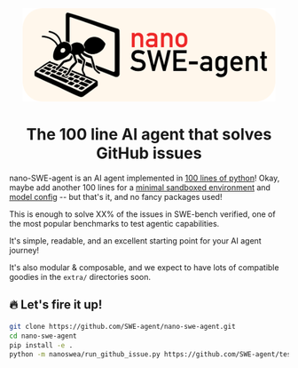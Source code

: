 <div align="center">

<img src="docs/assets/nano-swe-agent-banner.svg" alt="nano-swe-agent banner" style="height: 12em"/>
<h1>The 100 line AI agent that solves GitHub issues</h1>

</div>

nano-SWE-agent is an AI agent implemented in [100 lines of python](https://github.com/SWE-agent/nano-swe-agent/blob/main/nanoswea/agent.py)!
Okay, maybe add another 100 lines for a [minimal sandboxed environment](https://github.com/SWE-agent/nano-swe-agent/blob/main/nanoswea/env.py) 
and [model config](https://github.com/SWE-agent/nano-swe-agent/blob/main/nanoswea/model.py) -- but that's it, and no fancy packages used!

This is enough to solve XX% of the issues in SWE-bench verified, one of the most popular benchmarks to test agentic capabilities.

It's simple, readable, and an excellent starting point for your AI agent
journey!

It's also modular & composable, and we expect to have lots of compatible goodies in the `extra/` directories soon.

## 🔥 Let's fire it up!

```bash
git clone https://github.com/SWE-agent/nano-swe-agent.git
cd nano-swe-agent
pip install -e .
python -m nanoswea/run_github_issue.py https://github.com/SWE-agent/test-repo/issues/1
```
